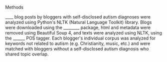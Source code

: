 Methods

____ blog posts by bloggers with self-disclosed autism diagnoses were analyzed using Python's NLTK (Natural Language Toolkit) library.  Blogs were downloaded using the ________ package, html and metadata were removed using Beautiful Soup 4, and texts were analyzed using NLTK, using the ______ POS tagger.  Each blogger's individual corpus was analyzed for keywords not related to autism (e.g. Christianity, music, etc.) and were matched with bloggers without a self-disclosed autism diagnosis who shared topic overlap.  

